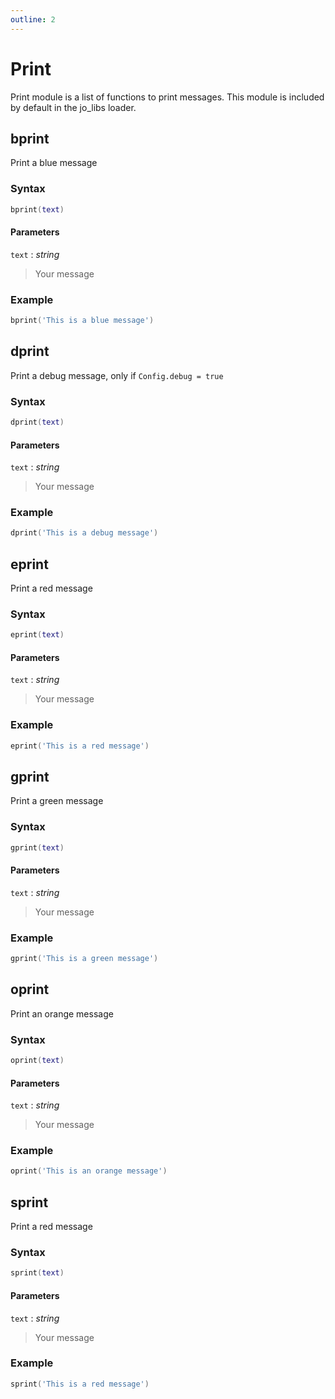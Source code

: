 ```yaml
---
outline: 2
---
```

# Print

Print module is a list of functions to print messages. This module is included by default in the jo_libs loader.

## bprint
Print a blue message
### Syntax
```lua
bprint(text)

```
#### Parameters
`text` : *string*
> Your message
  
### Example
```lua
bprint('This is a blue message')

```

## dprint
Print a debug message, only if `Config.debug = true`
### Syntax
```lua
dprint(text)

```
#### Parameters
`text` : *string*
> Your message
  
### Example
```lua
dprint('This is a debug message')

```

## eprint
Print a red message
### Syntax
```lua
eprint(text)

```
#### Parameters
`text` : *string*
> Your message
  
### Example
```lua
eprint('This is a red message')

```

## gprint
Print a green message
### Syntax
```lua
gprint(text)

```
#### Parameters
`text` : *string*
> Your message
  
### Example
```lua
gprint('This is a green message')

```

## oprint
Print an orange message
### Syntax
```lua
oprint(text)

```
#### Parameters
`text` : *string*
> Your message
  
### Example
```lua
oprint('This is an orange message')

```

## sprint
Print a red message
### Syntax
```lua
sprint(text)

```
#### Parameters
`text` : *string*
> Your message
  
### Example
```lua
sprint('This is a red message')

```
